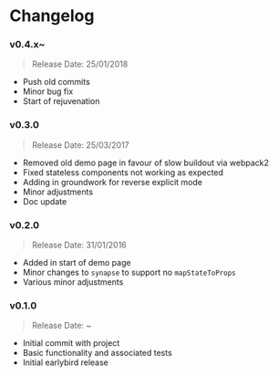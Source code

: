 # Changelog

### v0.4.x~
> Release Date: 25/01/2018
* Push old commits
* Minor bug fix
* Start of rejuvenation

### v0.3.0
> Release Date: 25/03/2017
* Removed old demo page in favour of slow buildout via webpack2
* Fixed stateless components not working as expected
* Adding in groundwork for reverse explicit mode
* Minor adjustments
* Doc update

### v0.2.0
> Release Date: 31/01/2016
* Added in start of demo page
* Minor changes to `synapse` to support no `mapStateToProps`
* Various minor adjustments

### v0.1.0
> Release Date: ~
* Initial commit with project
* Basic functionality and associated tests
* Initial earlybird release
